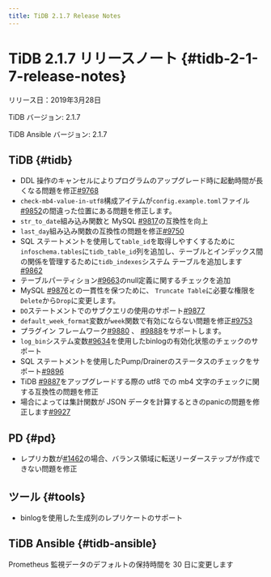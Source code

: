 ```yaml
---
title: TiDB 2.1.7 Release Notes
---
```


# TiDB 2.1.7 リリースノート {#tidb-2-1-7-release-notes}

リリース日：2019年3月28日

TiDB バージョン: 2.1.7

TiDB Ansible バージョン: 2.1.7

## TiDB {#tidb}

-   DDL 操作のキャンセルによりプログラムのアップグレード時に起動時間が長くなる問題を修正[#9768](https://github.com/pingcap/tidb/pull/9768)
-   `check-mb4-value-in-utf8`構成アイテムが`config.example.toml`ファイル[#9852](https://github.com/pingcap/tidb/pull/9852)の間違った位置にある問題を修正します。
-   `str_to_date`組み込み関数と MySQL [#9817](https://github.com/pingcap/tidb/pull/9817)の互換性を向上
-   `last_day`組み込み関数の互換性の問題を修正[#9750](https://github.com/pingcap/tidb/pull/9750)
-   SQL ステートメントを使用して`table_id`を取得しやすくするために`infoschema.tables`に`tidb_table_id`列を追加し、テーブルとインデックス間の関係を管理するために`tidb_indexes`システム テーブルを追加します[#9862](https://github.com/pingcap/tidb/pull/9862)
-   テーブルパーティション[#9663](https://github.com/pingcap/tidb/pull/9663)のnull定義に関するチェックを追加
-   MySQL [#9876](https://github.com/pingcap/tidb/pull/9876)との一貫性を保つために、 `Truncate Table`に必要な権限を`Delete`から`Drop`に変更します。
-   `DO`ステートメントでのサブクエリの使用のサポート[#9877](https://github.com/pingcap/tidb/pull/9877)
-   `default_week_format`変数が`week`関数で有効にならない問題を修正[#9753](https://github.com/pingcap/tidb/pull/9753)
-   プラグイン フレームワーク[#9880](https://github.com/pingcap/tidb/pull/9880) 、 [#9888](https://github.com/pingcap/tidb/pull/9888)をサポートします。
-   `log_bin`システム変数[#9634](https://github.com/pingcap/tidb/pull/9634)を使用したbinlogの有効化状態のチェックのサポート
-   SQL ステートメントを使用したPump/Drainerのステータスのチェックをサポート[#9896](https://github.com/pingcap/tidb/pull/9896)
-   TiDB [#9887](https://github.com/pingcap/tidb/pull/9887)をアップグレードする際の utf8 での mb4 文字のチェックに関する互換性の問題を修正
-   場合によっては集計関数が JSON データを計算するときのpanicの問題を修正します[#9927](https://github.com/pingcap/tidb/pull/9927)

## PD {#pd}

-   レプリカ数が[#1462](https://github.com/pingcap/pd/pull/1462)の場合、バランス領域に転送リーダーステップが作成できない問題を修正

## ツール {#tools}

-   binlogを使用した生成列のレプリケートのサポート

## TiDB Ansible {#tidb-ansible}

Prometheus 監視データのデフォルトの保持時間を 30 日に変更します
